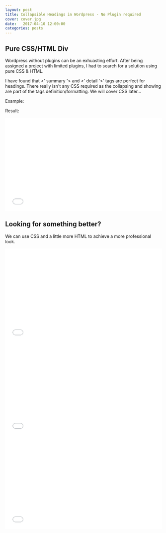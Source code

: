 ```yaml
---
layout: post
title: Collapsible Headings in Wordpress - No Plugin required
cover: cover.jpg
date:   2017-04-10 12:00:00
categories: posts
---
```


## Pure CSS/HTML Div

Wordpress without plugins can be an exhuasting effort.  After being assigned a project with limited plugins, I had to search for a solution using pure CSS & HTML.

I have found that <' summary '> and <' detail '>' tags are perfect for headings. There really isn't any CSS required as the collapsing and showing are part of the tags definition/formatting. We will cover CSS later...

Example:

<script async src="//jsfiddle.net/auz3ge8e/1/embed/html/"></script>

Result:


<iframe width="100%" height="300" src="//jsfiddle.net/resende4/aaxh0zd5/2/embedded/result/" allowfullscreen="allowfullscreen" frameborder="0"></iframe>


## Looking for something better?

We can use CSS and a little more HTML to achieve a more professional look. 

<iframe width="100%" height="300" src="//jsfiddle.net/resende4/uoy6mf2h/1/embedded/html/" allowfullscreen="allowfullscreen" frameborder="0"></iframe>

<iframe width="100%" height="300" src="//jsfiddle.net/resende4/uoy6mf2h/1/embedded/css/" allowfullscreen="allowfullscreen" frameborder="0"></iframe>

<iframe width="100%" height="300" src="//jsfiddle.net/resende4/uoy6mf2h/1/embedded/result/" allowfullscreen="allowfullscreen" frameborder="0"></iframe>
